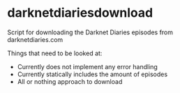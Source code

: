 # darknetdiariesdownload
Script for downloading the Darknet Diaries episodes from darknetdiaries.com

Things that need to be looked at:

* Currently does not implement any error handling
* Currently statically includes the amount of episodes
* All or nothing approach to download
